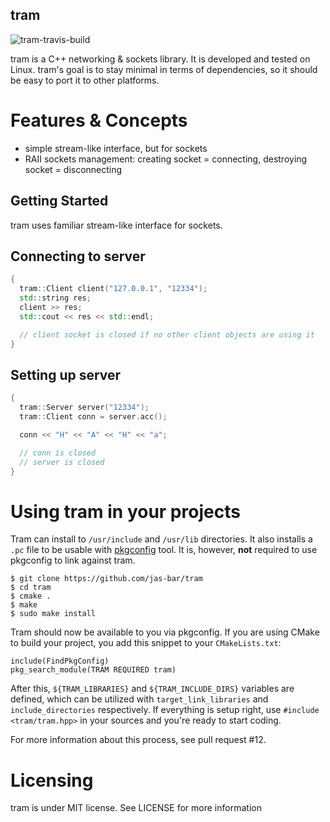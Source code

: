 tram
---------------
![tram-travis-build](https://travis-ci.org/jas-bar/tram.svg?branch=master)

tram is a C++ networking & sockets library.
It is developed and tested on Linux.
tram's goal is to stay minimal in terms of dependencies, so it should be easy to port it to other platforms.

# Features & Concepts

- simple stream-like interface, but for sockets
- RAII sockets management: creating socket = connecting, destroying socket = disconnecting

## Getting Started

tram uses familiar stream-like interface for sockets.

## Connecting to server

```cpp
{
  tram::Client client("127.0.0.1", "12334");
  std::string res;
  client >> res;
  std::cout << res << std::endl;

  // client socket is closed if no other client objects are using it
}
```

## Setting up server
```cpp
{
  tram::Server server("12334");
  tram::Client conn = server.acc();

  conn << "H" << "A" << "H" << "a";

  // conn is closed
  // server is closed
}
```

# Using tram in your projects
Tram can install to `/usr/include` and `/usr/lib` directories. It also installs a `.pc` file to be usable with [pkgconfig](https://people.freedesktop.org/~dbn/pkg-config-guide.html#using) tool. It is, however, **not** required to use pkgconfig to link against tram.
```
$ git clone https://github.com/jas-bar/tram
$ cd tram
$ cmake .
$ make
$ sudo make install
```

Tram should now be available to you via pkgconfig.
If you are using CMake to build your project, you add this snippet to your `CMakeLists.txt`:
```
include(FindPkgConfig)
pkg_search_module(TRAM REQUIRED tram)
```
After this, `${TRAM_LIBRARIES}` and `${TRAM_INCLUDE_DIRS}` variables are defined, which can be utilized with `target_link_libraries` and `include_directories` respectively.
If everything is setup right, use `#include <tram/tram.hpp>` in your sources and you're ready to start coding.

For more information about this process, see pull request #12.

# Licensing

tram is under MIT license. See LICENSE for more information
